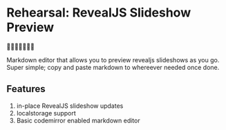 # Rehearsal: RevealJS Slideshow Preview

🎉🎈🎂🍾🎊🍻💃

Markdown editor that allows you to preview revealjs slideshows as you go. Super simple; copy and paste markdown to whereever needed once done.

## Features

1. in-place RevealJS slideshow updates
2. localstorage support
3. Basic codemirror enabled markdown editor


